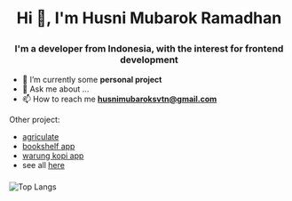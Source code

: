 # <p align="center">  Hi 👋, I'm Husni Mubarok Ramadhan </p>

### <p align="center">I'm a developer from Indonesia, with the interest for frontend development</p>

- 🔭 I’m currently some **personal project**
- 💬 Ask me about ...
- 📫 How to reach me **husnimubaroksvtn@gmail.com**

Other project:
- [agriculate](https://github.com/husnimr/Agriculate-Project-Olivia)
- [bookshelf app](https://github.com/husnimr/bookshelf-apps)
- [warung kopi app](https://github.com/husnimr/bookshelf-apps)
- see all [here](https://github.com/husnimr?tab=repositories)

### 

![Top Langs](https://github-readme-stats.vercel.app/api/top-langs/?username=husnimr&layout=compact)


<!--
**husnimr/husnimr** is a ✨ _special_ ✨ repository because its `README.md` (this file) appears on your GitHub profile.

Here are some ideas to get you started:


- 🔭 I’m currently working on ...
- 🌱 I’m currently learning ...
- 👯 I’m looking to collaborate on ...
- 🤔 I’m looking for help with ...
- 💬 Ask me about ...
- 📫 How to reach me: ...
- 😄 Pronouns: ...
- ⚡ Fun fact: ...
-->

